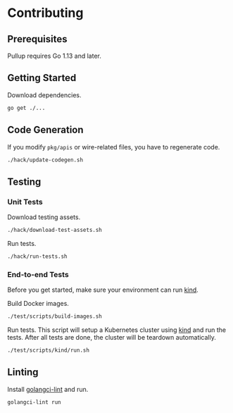 # Contributing

## Prerequisites

Pullup requires Go 1.13 and later.

## Getting Started

Download dependencies.

```sh
go get ./...
```

## Code Generation

If you modify `pkg/apis` or wire-related files, you have to regenerate code.

```sh
./hack/update-codegen.sh
```

## Testing

### Unit Tests

Download testing assets.

```sh
./hack/download-test-assets.sh
```

Run tests.

```sh
./hack/run-tests.sh
```

### End-to-end Tests

Before you get started, make sure your environment can run [kind].

Build Docker images.

```sh
./test/scripts/build-images.sh
```

Run tests. This script will setup a Kubernetes cluster using [kind] and run the tests. After all tests are done, the cluster will be teardown automatically.

```sh
./test/scripts/kind/run.sh
```

## Linting

Install [golangci-lint](https://github.com/golangci/golangci-lint) and run.

```sh
golangci-lint run
```

[kind]: https://kind.sigs.k8s.io/
